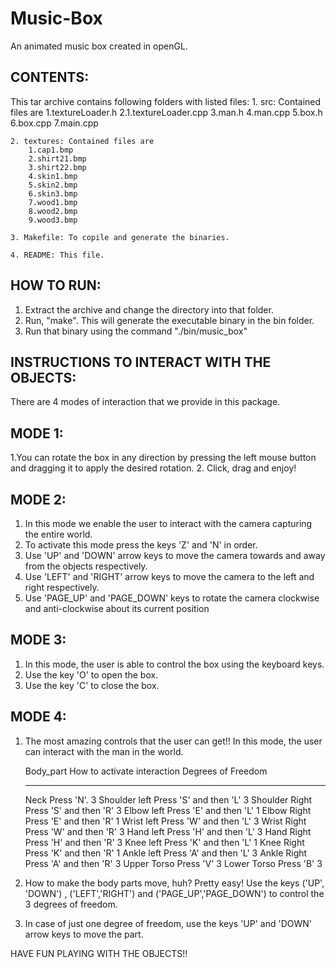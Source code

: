 Music-Box
=========

An animated music box created in openGL.


CONTENTS:
----------------------
This tar archive contains following folders with listed files:
	1. src: Contained files are
		1.textureLoader.h
		2.1.textureLoader.cpp
		3.man.h
		4.man.cpp
		5.box.h
		6.box.cpp
		7.main.cpp

	2. textures: Contained files are
		1.cap1.bmp
		2.shirt21.bmp
		3.shirt22.bmp
		4.skin1.bmp
		5.skin2.bmp
		6.skin3.bmp
		7.wood1.bmp
		8.wood2.bmp
		9.wood3.bmp

	3. Makefile: To copile and generate the binaries.

	4. README: This file.


HOW TO RUN:
------------------------
1. Extract the archive and change the directory into that folder.
2. Run, "make". This will generate the executable binary in the bin folder.
3. Run that binary using the command "./bin/music_box"


INSTRUCTIONS TO INTERACT WITH THE OBJECTS:
-----------------------------------------

There are 4 modes of interaction that we provide in this package.

MODE 1:
--------
1.You can rotate the box in any direction by pressing the left mouse button and dragging it to apply the desired rotation.
2. Click, drag and enjoy!

MODE 2:
--------
1. In this mode we enable the user to interact with the camera capturing the entire world. 
2. To activate this mode press the keys 'Z' and 'N' in order.
3. Use 'UP' and 'DOWN' arrow keys to move the camera towards and away from the objects respectively.
4. Use 'LEFT' and 'RIGHT' arrow keys to move the camera to the left and right respectively.
5. Use 'PAGE_UP' and 'PAGE_DOWN' keys to rotate the camera clockwise and anti-clockwise about its current position

MODE 3:
--------
1. In this mode, the user is able to control the box using the keyboard keys.
2. Use the key 'O' to open the box.
3. Use the key 'C' to close the box.

MODE 4:
--------
1. The most amazing controls that the user can get!! In this mode, the user can interact with the man in the world.

	Body_part						How to activate interaction			Degrees of Freedom
	---------						----------------------------		------------------

	Neck							Press 'N'.									3
	Shoulder left					Press 'S' and then 'L'						3
	Shoulder Right					Press 'S' and then 'R'						3
	Elbow left 						Press 'E' and then 'L'						1
	Elbow Right 					Press 'E' and then 'R'						1
	Wrist left 						Press 'W' and then 'L'						3
	Wrist Right 					Press 'W' and then 'R'						3
	Hand left 						Press 'H' and then 'L'						3
	Hand Right 						Press 'H' and then 'R'						3
	Knee left 						Press 'K' and then 'L'						1
	Knee Right 						Press 'K' and then 'R'						1
	Ankle left 						Press 'A' and then 'L'						3
	Ankle Right 					Press 'A' and then 'R'						3
	Upper Torso						Press 'V'									3
	Lower Torso						Press 'B'									3

2. How to make the body parts move, huh? Pretty easy! Use the keys ('UP', 'DOWN') , ('LEFT','RIGHT') and ('PAGE_UP','PAGE_DOWN') to control the 3 degrees of freedom.

3. In case of just one degree of freedom, use the keys 'UP' and 'DOWN' arrow keys to move the part.


HAVE FUN PLAYING WITH THE OBJECTS!!






